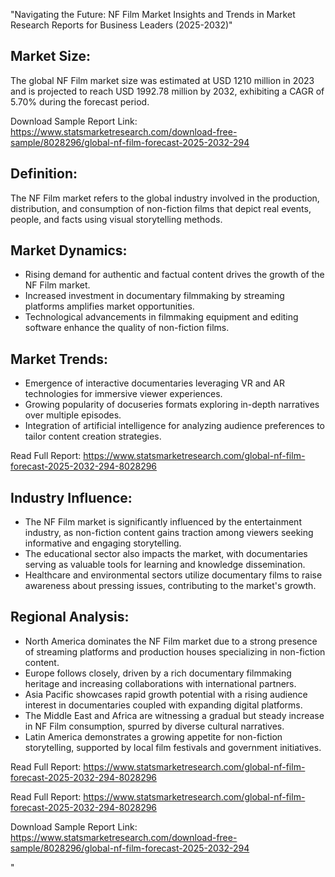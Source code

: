 "Navigating the Future: NF Film Market Insights and Trends in Market Research Reports for Business Leaders (2025-2032)"

<h2>Market Size:</h2>
<p>The global NF Film market size was estimated at USD 1210 million in 2023 and is projected to reach USD 1992.78 million by 2032, exhibiting a CAGR of 5.70% during the forecast period.</p>
<p>Download Sample Report Link: <a href='https://www.statsmarketresearch.com/download-free-sample/8028296/global-nf-film-forecast-2025-2032-294'>https://www.statsmarketresearch.com/download-free-sample/8028296/global-nf-film-forecast-2025-2032-294</a></p>

<h2>Definition:</h2>
<p>The NF Film market refers to the global industry involved in the production, distribution, and consumption of non-fiction films that depict real events, people, and facts using visual storytelling methods.</p>

<h2>Market Dynamics:</h2>
<ul>
  <li>Rising demand for authentic and factual content drives the growth of the NF Film market.</li>
  <li>Increased investment in documentary filmmaking by streaming platforms amplifies market opportunities.</li>
  <li>Technological advancements in filmmaking equipment and editing software enhance the quality of non-fiction films.</li>
</ul>

<h2>Market Trends:</h2>
<ul>
  <li>Emergence of interactive documentaries leveraging VR and AR technologies for immersive viewer experiences.</li>
  <li>Growing popularity of docuseries formats exploring in-depth narratives over multiple episodes.</li>
  <li>Integration of artificial intelligence for analyzing audience preferences to tailor content creation strategies.</li>
</ul>
<p>Read Full Report: <a href='https://www.statsmarketresearch.com/global-nf-film-forecast-2025-2032-294-8028296'>https://www.statsmarketresearch.com/global-nf-film-forecast-2025-2032-294-8028296</a></p>

<h2>Industry Influence:</h2>
<ul>
  <li>The NF Film market is significantly influenced by the entertainment industry, as non-fiction content gains traction among viewers seeking informative and engaging storytelling.</li>
  <li>The educational sector also impacts the market, with documentaries serving as valuable tools for learning and knowledge dissemination.</li>
  <li>Healthcare and environmental sectors utilize documentary films to raise awareness about pressing issues, contributing to the market's growth.</li>
</ul>

<h2>Regional Analysis:</h2>
<ul>
  <li>North America dominates the NF Film market due to a strong presence of streaming platforms and production houses specializing in non-fiction content.</li>
  <li>Europe follows closely, driven by a rich documentary filmmaking heritage and increasing collaborations with international partners.</li>
  <li>Asia Pacific showcases rapid growth potential with a rising audience interest in documentaries coupled with expanding digital platforms.</li>
  <li>The Middle East and Africa are witnessing a gradual but steady increase in NF Film consumption, spurred by diverse cultural narratives.</li>
  <li>Latin America demonstrates a growing appetite for non-fiction storytelling, supported by local film festivals and government initiatives.</li>
</ul>
<p>Read Full Report: <a href='https://www.statsmarketresearch.com/global-nf-film-forecast-2025-2032-294-8028296'>https://www.statsmarketresearch.com/global-nf-film-forecast-2025-2032-294-8028296</a></p>

<p>Read Full Report: <a href='https://www.statsmarketresearch.com/global-nf-film-forecast-2025-2032-294-8028296'>https://www.statsmarketresearch.com/global-nf-film-forecast-2025-2032-294-8028296</a></p>
<p>Download Sample Report Link: <a href='https://www.statsmarketresearch.com/download-free-sample/8028296/global-nf-film-forecast-2025-2032-294'>https://www.statsmarketresearch.com/download-free-sample/8028296/global-nf-film-forecast-2025-2032-294</a></p>"
